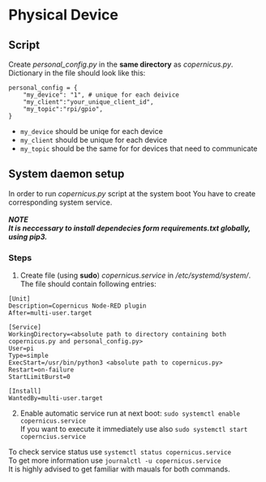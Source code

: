 # Physical Device

## Script

Create *personal_config.py* in the **same directory** as *copernicus.py*. Dictionary in the file should look like this:
```
personal_config = {
    "my_device": "1", # unique for each deivice
    "my_client":"your_unique_client_id",
    "my_topic":"rpi/gpio",
}
```

- `my_device` should be uniqe for each device 
- `my_client` should be unique for each device
- `my_topic` should be the same for for devices that need to communicate

## System daemon setup

In order to run *copernicus.py* script at the system boot You have to create corresponding system service. <br/><br/>
***NOTE*** <br/>
***It is neccessary to install dependecies form *requirements.txt* globally, using pip3.*** 

### Steps

1.  Create file (using **sudo**) *copernicus.service* in */etc/systemd/system/*. The file should contain following entries:
```
[Unit]
Description=Copernicus Node-RED plugin
After=multi-user.target

[Service]
WorkingDirectory=<absolute path to directory containing both copernicus.py and personal_config.py>
User=pi
Type=simple
ExecStart=/usr/bin/python3 <absolute path to copernicus.py>
Restart=on-failure
StartLimitBurst=0

[Install]
WantedBy=multi-user.target

```

2.  Enable automatic service run at next boot: ```sudo systemctl enable copernicus.service```<br/> 
If you want to execute it immediately use also ```sudo systemctl start coperncius.service```

To check service status use ```systemctl status copernicus.service```<br/>
To get more information use ```journalctl -u copernicus.service```
<br/>
It is highly advised to get familiar with mauals for both commands.
